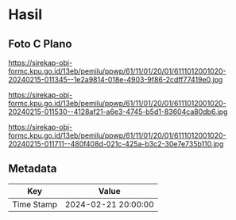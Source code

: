 # Hasil

## Foto C Plano

https://sirekap-obj-formc.kpu.go.id/13eb/pemilu/ppwp/61/11/01/20/01/6111012001020-20240215-011345--1e2a9814-018e-4903-9f86-2cdff77419e0.jpg

https://sirekap-obj-formc.kpu.go.id/13eb/pemilu/ppwp/61/11/01/20/01/6111012001020-20240215-011530--4128af21-a6e3-4745-b5d1-83604ca80db6.jpg

https://sirekap-obj-formc.kpu.go.id/13eb/pemilu/ppwp/61/11/01/20/01/6111012001020-20240215-011711--480f408d-021c-425a-b3c2-30e7e735b110.jpg


## Metadata

| Key        | Value               |
| ---------- | ------------------- |
| Time Stamp | 2024-02-21 20:00:00 |



